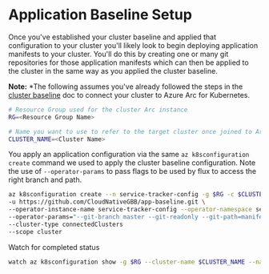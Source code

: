 # Application Baseline Setup

Once you've established your cluster baseline and applied that configuration to your cluster you'll likely look to begin deploying application manifests to your cluster. You'll do this by creating one or many git repositories for those application manifests which can then be applied to the cluster in the same way as you applied the cluster baseline.

**Note:** *The following assumes you've already followed the steps in the [cluster baseline](./apply-cluster-baseline.md) doc to connect your cluster to Azure Arc for Kubernetes.

```bash
# Resource Group used for the cluster Arc instance
RG=<Resource Group Name>

# Name you want to use to refer to the target cluster once joined to Arc
CLUSTER_NAME=<Cluster Name>

```

You apply an application configuration via the same ```az k8sconfiguration create``` command we used to apply the cluster baseline configuration. Note the use of ```--operator-params``` to pass flags to be used by flux to access the right branch and path.

```bash
az k8sconfiguration create --n service-tracker-config -g $RG -c $CLUSTER_NAME \
-u https://github.com/CloudNativeGBB/app-baseline.git \
--operator-instance-name service-tracker-config --operator-namespace service-tracker-config \
--operator-params="--git-branch master --git-readonly --git-path=manifests --sync-garbage-collection" \
--cluster-type connectedClusters
--scope cluster
```

Watch for completed status

```bash
watch az k8sconfiguration show -g $RG --cluster-name $CLUSTER_NAME --name service-tracker-config -o json
```

